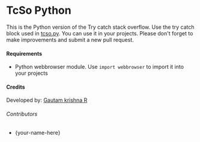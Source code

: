 # TcSo Python
This is the Python version of the Try catch stack overflow. Use the try catch block used in [tcso.py](tcso.py). You can use it in your projects. Please don't forget to make  improvements and submit a new pull request.

#### Requirements
* Python  webbrowser module. Use `import webbrowser` to import it into your projects

#### Credits
Developed by: [Gautam krishna R](https://github.com/gautamkrishnar/)

###### Contributors
* {your-name-here}
